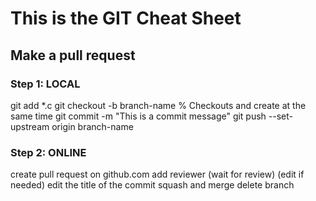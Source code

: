 # This is the GIT Cheat Sheet


## Make a pull request

### Step 1: LOCAL
git add *.c
git checkout -b branch-name  % Checkouts and create at the same time 
git commit -m "This is a commit message"
git push --set-upstream origin branch-name

### Step 2: ONLINE
create pull request on github.com
add reviewer
(wait for review)
(edit if needed)
edit the title of the commit
squash and merge
delete branch 

